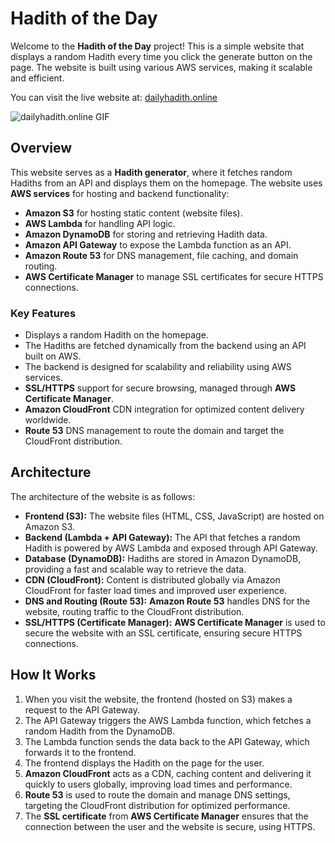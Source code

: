 # Hadith of the Day

Welcome to the **Hadith of the Day** project! This is a simple website that displays a random Hadith every time you click the generate button on the page. The website is built using various AWS services, making it scalable and efficient.

You can visit the live website at: [dailyhadith.online](dailyhadith.online)

![dailyhadith.online GIF](https://s3.us-east-1.amazonaws.com/dailyhadith.online/gif/1108.gif)

## Overview

This website serves as a **Hadith generator**, where it fetches random Hadiths from an API and displays them on the homepage. The website uses **AWS services** for hosting and backend functionality:

- **Amazon S3** for hosting static content (website files).
- **AWS Lambda** for handling API logic.
- **Amazon DynamoDB** for storing and retrieving Hadith data.
- **Amazon API Gateway** to expose the Lambda function as an API.
- **Amazon Route 53** for DNS management, file caching, and domain routing.
- **AWS Certificate Manager** to manage SSL certificates for secure HTTPS connections.

### Key Features

- Displays a random Hadith on the homepage.
- The Hadiths are fetched dynamically from the backend using an API built on AWS.
- The backend is designed for scalability and reliability using AWS services.
- **SSL/HTTPS** support for secure browsing, managed through **AWS Certificate Manager**.
- **Amazon CloudFront** CDN integration for optimized content delivery worldwide.
- **Route 53** DNS management to route the domain and target the CloudFront distribution.

## Architecture

The architecture of the website is as follows:

- **Frontend (S3):** The website files (HTML, CSS, JavaScript) are hosted on Amazon S3.
- **Backend (Lambda + API Gateway):** The API that fetches a random Hadith is powered by AWS Lambda and exposed through API Gateway.
- **Database (DynamoDB):** Hadiths are stored in Amazon DynamoDB, providing a fast and scalable way to retrieve the data.
- **CDN (CloudFront):** Content is distributed globally via Amazon CloudFront for faster load times and improved user experience.
- **DNS and Routing (Route 53):** **Amazon Route 53** handles DNS for the website, routing traffic to the CloudFront distribution.
- **SSL/HTTPS (Certificate Manager):** **AWS Certificate Manager** is used to secure the website with an SSL certificate, ensuring secure HTTPS connections.

## How It Works

1. When you visit the website, the frontend (hosted on S3) makes a request to the API Gateway.
2. The API Gateway triggers the AWS Lambda function, which fetches a random Hadith from the DynamoDB.
3. The Lambda function sends the data back to the API Gateway, which forwards it to the frontend.
4. The frontend displays the Hadith on the page for the user.
5. **Amazon CloudFront** acts as a CDN, caching content and delivering it quickly to users globally, improving load times and performance.
6. **Route 53** is used to route the domain and manage DNS settings, targeting the CloudFront distribution for optimized performance.
7. The **SSL certificate** from **AWS Certificate Manager** ensures that the connection between the user and the website is secure, using HTTPS.
